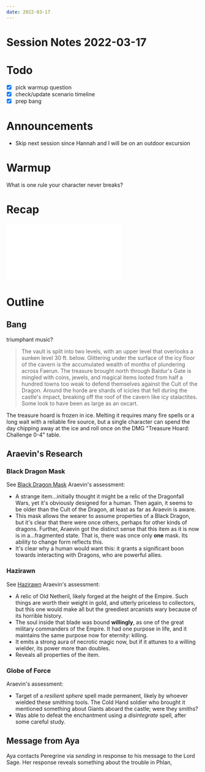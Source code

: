 ```yaml
---
date: 2022-03-17
---
```

# Session Notes 2022-03-17
# Todo
- [x] pick warmup question
- [x] check/update scenario timeline
- [x] prep bang
# Announcements
- Skip next session since Hannah and I will be on an outdoor excursion
# Warmup
What is one rule your character never breaks?
# Recap
![a3e6](../logbook/act-iii/a3e6.md)
# Outline
## Bang
triumphant music?
> The vault is split into two levels, with an upper level that overlooks a sunken level 30 ft. below. Glittering under the surface of the icy floor of the cavern is the accumulated wealth of months of plundering across Faerun. The treasure brought north through Baldur's Gate is mingled with coins, jewels, and magical items looted from half a hundred towns too weak to defend themselves against the Cult of the Dragon. Around the horde are shards of icicles that fell during the castle's impact, breaking off the roof of the cavern like icy stalactites. Some look to have been as large as an oxcart.

The treasure hoard is frozen in ice. Melting it requires many fire spells or a long wait with a reliable fire source, but a single character can spend the day chipping away at the ice and roll once on the DMG "Treasure Hoard: Challenge 0-4" table.
## Araevin's Research
### Black Dragon Mask
See [Black Dragon Mask](https://www.dndbeyond.com/magic-items/black-dragon-mask)
Araevin's assessment:
- A strange item...initially thought it might be a relic of the Dragonfall Wars, yet it's obviously designed for a human. Then again, it seems to be older than the Cult of the Dragon, at least as far as Araevin is aware.
- This mask allows the wearer to assume properties of a Black Dragon, but it's clear that there were once others, perhaps for other kinds of dragons. Further, Araevin got the distinct sense that this item as it is now is in a...fragmented state. That is, there was once only **one** mask. Its ability to change form reflects this.
- It's clear why a human would want this: it grants a significant boon towards interacting with Dragons, who are powerful allies. 
### Hazirawn
See [Hazirawn](../../npcs/hazirawn.md)
Araevin's assessment:
- A relic of Old Netheril, likely forged at the height of the Empire. Such things are worth their weight in gold, and utterly priceless to collectors, but this one would make all but the greediest arcanists wary because of its horrible history.
- The soul inside that blade was bound **willingly**, as one of the great military commanders of the Empire. It had one purpose in life, and it maintains the same purpose now for eternity: killing.
- It emits a strong aura of necrotic magic now, but if it attunes to a willing wielder, its power more than doubles.
- Reveals all properties of the item.
### Globe of Force
Araevin's assessment:
- Target of a _resilient sphere_ spell made permanent, likely by whoever wielded these smithing tools. The Cold Hand soldier who brought it mentioned something about Giants aboard the castle; were they smiths?
- Was able to defeat the enchantment using a _disintegrate_ spell, after some careful study.
## Message from Aya
Aya contacts Peregrine via *sending* in response to his message to the Lord Sage. Her response reveals something about the trouble in Phlan,